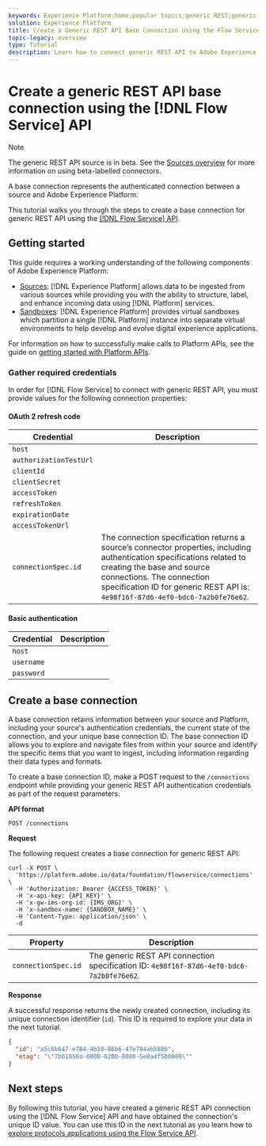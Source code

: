 ```yaml
---
keywords: Experience Platform;home;popular topics;generic REST;generic rest
solution: Experience Platform
title: Create a Generic REST API Base Connection Using the Flow Service API
topic-legacy: overview
type: Tutorial
description: Learn how to connect generic REST API to Adobe Experience Platform using the Flow Service API.
---
```

# Create a generic REST API base connection using the [!DNL Flow Service] API

>[!NOTE]
>
>The generic REST API source is in beta. See the [Sources overview](../../../../home.md#terms-and-conditions) for more information on using beta-labelled connectors.

A base connection represents the authenticated connection between a source and Adobe Experience Platform.

This tutorial walks you through the steps to create a base connection for generic REST API using the [[!DNL Flow Service] API](https://www.adobe.io/experience-platform-apis/references/flow-service/).

## Getting started

This guide requires a working understanding of the following components of Adobe Experience Platform:

* [Sources](../../../../home.md): [!DNL Experience Platform] allows data to be ingested from various sources while providing you with the ability to structure, label, and enhance incoming data using [!DNL Platform] services.
* [Sandboxes](../../../../../sandboxes/home.md): [!DNL Experience Platform] provides virtual sandboxes which partition a single [!DNL Platform] instance into separate virtual environments to help develop and evolve digital experience applications.

For information on how to successfully make calls to Platform APIs, see the guide on [getting started with Platform APIs](../../../../../landing/api-guide.md).

### Gather required credentials

In order for [!DNL Flow Service] to connect with generic REST API, you must provide values for the following connection properties:

#### OAuth 2 refresh code

| Credential | Description |
| --- | --- |
| `host` |
| `authorizationTestUrl` |
| `clientId` |
| `clientSecret` |
| `accessToken` |
| `refreshToken` |
| `expirationDate` |
| `accessTokenUrl` |
| `connectionSpec.id` | The connection specification returns a source’s connector properties, including authentication specifications related to creating the base and source connections. The connection specification ID for generic REST API is: `4e98f16f-87d6-4ef0-bdc6-7a2b0fe76e62`. |

#### Basic authentication

| Credential | Description |
| --- | --- |
| `host` |
| `username` |
| `password` |

## Create a base connection

A base connection retains information between your source and Platform, including your source's authentication credentials, the current state of the connection, and your unique base connection ID. The base connection ID allows you to explore and navigate files from within your source and identify the specific items that you want to ingest, including information regarding their data types and formats.

To create a base connection ID, make a POST request to the `/connections` endpoint while providing your generic REST API authentication credentials as part of the request parameters.

**API format**

```http
POST /connections
```

**Request**

The following request creates a base connection for generic REST API:

```shell
curl -X POST \
  'https://platform.adobe.io/data/foundation/flowservice/connections' \
  -H 'Authorization: Bearer {ACCESS_TOKEN}' \
  -H 'x-api-key: {API_KEY}' \
  -H 'x-gw-ims-org-id: {IMS_ORG}' \
  -H 'x-sandbox-name: {SANDBOX_NAME}' \
  -H 'Content-Type: application/json' \
  -d 
```

| Property | Description |
| --------- | ----------- |
| `connectionSpec.id` | The generic REST API connection specification ID: `4e98f16f-87d6-4ef0-bdc6-7a2b0fe76e62`. |

**Response**

A successful response returns the newly created connection, including its unique connection identifier (`id`). This ID is required to explore your data in the next tutorial.

```json
{
  "id": "a5c6b647-e784-4b58-86b6-47e784ab580b",
  "etag": "\"7b01056a-0000-0200-0000-5e8a4f5b0000\""
}
```

## Next steps

By following this tutorial, you have created a generic REST API connection using the [!DNL Flow Service] API and have obtained the connection's unique ID value. You can use this ID in the next tutorial as you learn how to [explore protocols applications using the Flow Service API](../../explore/protocols.md).
